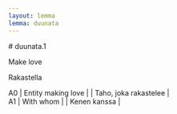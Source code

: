 ```yaml
---
layout: lemma
lemma: duunata
---
```


<div class="sense">
# <span class="sensename">duunata.1</span>

<span class="description">Make love</span>

<span class="description">Rakastella</span>

A0 | Entity making love |   | Taho, joka rakastelee |  
A1 | With whom |   | Kenen kanssa |  

</div>

